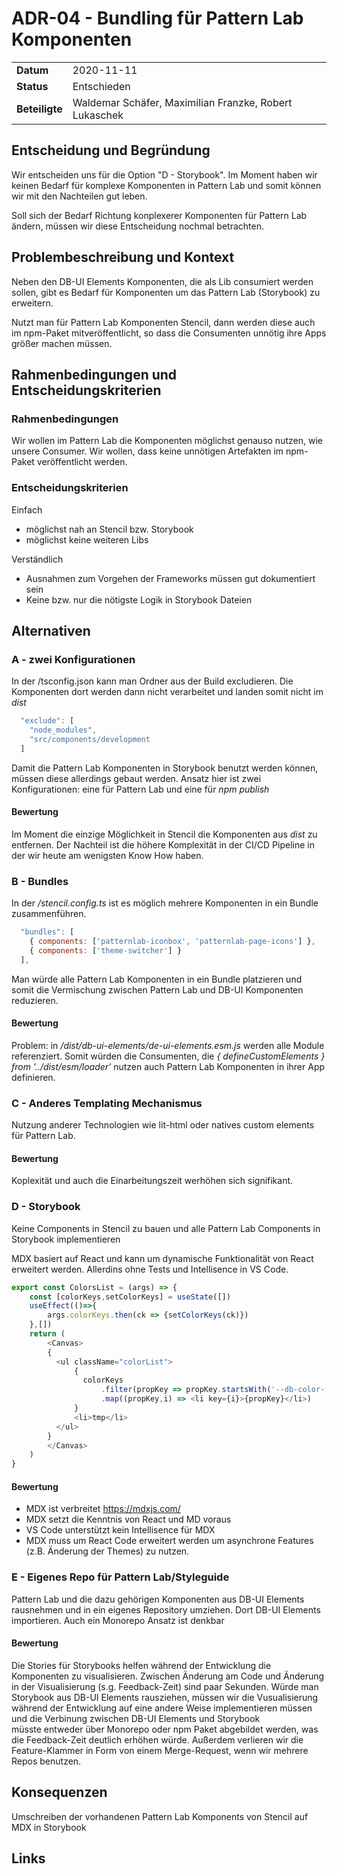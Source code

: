 # ADR-04 - Bundling für Pattern Lab Komponenten

|                |            |     |
| -------------- | ---------- | --- |
| **Datum**      | 2020-11-11 |
| **Status**     | Entschieden      |
| **Beteiligte** | Waldemar Schäfer, Maximilian Franzke, Robert Lukaschek |

## Entscheidung und Begründung

Wir entscheiden uns für die Option "D - Storybook".
Im Moment haben wir keinen Bedarf für komplexe Komponenten in Pattern Lab
und somit können wir mit den Nachteilen gut leben.

Soll sich der Bedarf Richtung konplexerer Komponenten für Pattern Lab ändern,
müssen wir diese Entscheidung nochmal betrachten. 

## Problembeschreibung und Kontext

Neben den DB-UI Elements Komponenten, die als Lib consumiert werden sollen, gibt es Bedarf
für Komponenten um das Pattern Lab (Storybook) zu erweitern.

Nutzt man für Pattern Lab Komponenten Stencil, dann werden diese auch im npm-Paket 
mitveröffentlicht, so dass die Consumenten unnötig ihre Apps größer machen müssen.

## Rahmenbedingungen und Entscheidungskriterien

### Rahmenbedingungen

Wir wollen im Pattern Lab die Komponenten möglichst genauso nutzen, wie unsere Consumer.
Wir wollen, dass keine unnötigen Artefakten im npm-Paket veröffentlicht werden.

### Entscheidungskriterien

Einfach
* möglichst nah an Stencil bzw. Storybook
* möglichst keine weiteren Libs

Verständlich
* Ausnahmen zum Vorgehen der Frameworks müssen gut dokumentiert sein
* Keine bzw. nur die nötigste Logik in Storybook Dateien 


## Alternativen

### A - zwei Konfigurationen

In der /tsconfig.json kann man Ordner aus der Build excludieren. 
Die Komponenten dort werden dann nicht verarbeitet und landen somit nicht im *dist*

```javascript
  "exclude": [
    "node_modules",
    "src/components/development
  ]
```

Damit die Pattern Lab Komponenten in Storybook benutzt werden können, müssen diese allerdings gebaut werden.
Ansatz hier ist zwei Konfigurationen: eine für Pattern Lab und eine für *npm publish* 

#### Bewertung

Im Moment die einzige Möglichkeit in Stencil die Komponenten aus *dist* zu entfernen. 
Der Nachteil ist die höhere Komplexität in der CI/CD Pipeline in der wir heute am wenigsten Know How haben.

### B - Bundles

In der */stencil.config.ts* ist es möglich mehrere Komponenten in ein Bundle zusammenführen.

```javascript
  "bundles": [
    { components: ['patternlab-iconbox', 'patternlab-page-icons'] },
    { components: ['theme-switcher'] }
  ],
```

Man würde alle Pattern Lab Komponenten in ein Bundle platzieren und somit die Vermischung zwischen 
Pattern Lab und DB-UI Komponenten reduzieren. 

#### Bewertung

Problem: in */dist/db-ui-elements/de-ui-elements.esm.js* werden alle Module referenziert.
Somit würden die Consumenten, die *{ defineCustomElements } from '../dist/esm/loader'* nutzen 
auch Pattern Lab Komponenten in ihrer App definieren. 

### C - Anderes Templating Mechanismus

Nutzung anderer Technologien wie lit-html oder natives custom elements für Pattern Lab.

#### Bewertung

Koplexität und auch die Einarbeitungszeit werhöhen sich signifikant.

### D - Storybook

Keine Components in Stencil zu bauen und alle Pattern Lab Components in Storybook implementieren

MDX basiert auf React und kann um dynamische Funktionalität von React erweitert werden. Allerdins ohne Tests und Intellisence in VS Code.

```javascript
export const ColorsList = (args) => {
    const [colorKeys,setColorKeys] = useState([])
    useEffect(()=>{
        args.colorKeys.then(ck => {setColorKeys(ck)})
    },[])
    return (
        <Canvas>
        {
          <ul className="colorList">
              {
                colorKeys
                    .filter(propKey => propKey.startsWith('--db-color-'))
                    .map((propKey,i) => <li key={i}>{propKey}</li>)
              }
              <li>tmp</li>
          </ul>
        }
        </Canvas>
    )
}
```

#### Bewertung

* MDX ist verbreitet  https://mdxjs.com/
* MDX setzt die Kenntnis von React und MD voraus
* VS Code unterstützt kein Intellisence für MDX
* MDX muss um React Code erweitert werden um asynchrone Features (z.B. Änderung der Themes) zu nutzen.  

### E - Eigenes Repo für Pattern Lab/Styleguide

Pattern Lab und die dazu gehörigen Komponenten aus DB-UI Elements rausnehmen und in ein eigenes Repository 
umziehen. Dort DB-UI Elements importieren.
Auch ein Monorepo Ansatz ist denkbar

#### Bewertung

Die Stories für Storybooks helfen während der Entwicklung die Komponenten zu visualisieren.
Zwischen Änderung am Code und Änderung in der Visualisierung (s.g. Feedback-Zeit) sind paar Sekunden.
Würde man Storybook aus DB-UI Elements rausziehen, müssen wir die Vusualisierung während der Entwicklung
auf eine andere Weise implementieren müssen und die Verbinung zwischen DB-UI Elements und Storybook  
müsste entweder über Monorepo oder npm Paket abgebildet werden, was die Feedback-Zeit deutlich erhöhen würde.
Außerdem verlieren wir die Feature-Klammer in Form von einem Merge-Request, wenn wir mehrere Repos benutzen.

## Konsequenzen

Umschreiben der vorhandenen Pattern Lab Komponents von Stencil auf MDX in Storybook

## Links
